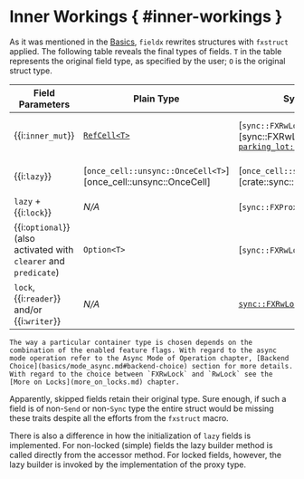 # Inner Workings { #inner-workings }

As it was mentioned in the [Basics](basics.md), `fieldx` rewrites structures with `fxstruct` applied. The
following table reveals the final types of fields. `T` in the table represents the original field type, as specified
by the user; `O` is the original struct type.

| Field Parameters | Plain Type | Sync Type | Async Type |
|------------------|---------------|-----------|-----------|
| {{i:`inner_mut`}} | [`RefCell<T>`](std::cell::RefCell) | [`sync::FXRwLock<T>`][sync::FXRwLock] or [`parking_lot::RwLock`](https://docs.rs/parking_lot/latest/parking_lot/type.RwLock.html) | [`async::FXRwLock<T>`][doc_async::FXRwLock], or [`tokio::sync::RwLock`](https://docs.rs/tokio/latest/tokio/sync/type.RwLock.html) or [`async_lock::RwLock`](https://docs.rs/async_lock/latest/async_lock/struct.RwLock.html) |
| {{i:`lazy`}} | [`once_cell::unsync::OnceCell<T>`][once_cell::unsync::OnceCell] | [`once_cell::sync::OnceCell<T>`][crate::sync::OnceCell] | [`tokio::sync::OnceCell<T>`][tokio::sync::OnceCell] or [`async_lock::OnceCell<T>`](https://docs.rs/async_lock/latest/async_lock/struct.OnceCell.html) |
| `lazy` + {{i:`lock`}} | _N/A_ | [`sync::FXProxy<O, T>`] | [`async::FXProxy<O,T>`][doc_async::FXProxy] |
| {{i:`optional`}} (also activated with `clearer` and `predicate`) | `Option<T>` | [`sync::FXRwLock<Option<T>>`] | [`async::FXRwLock<Option<T>>`][doc_async::FXRwLock] |
| `lock`, {{i:`reader`}} and/or {{i:`writer`}} | _N/A_ | [`sync::FXRwLock<T>`](`sync::FXRwLock`) | [`async::FXRwLock<T>`][doc_async::FXRwLock] |

```admonish info
The way a particular container type is chosen depends on the combination of the enabled feature flags. With regard to the async mode operation refer to the Async Mode of Operation chapter, [Backend Choice](basics/mode_async.md#backend-choice) section for more details. With regard to the choice between `FXRwLock` and `RwLock` see the [More on Locks](more_on_locks.md) chapter.
```

Apparently, skipped fields retain their original type. Sure enough, if such a field is of non-`Send` or non-`Sync`
type the entire struct would be missing these traits despite all the efforts from the `fxstruct` macro.

There is also a difference in how the initialization of `lazy` fields is implemented. For non-locked (simple) fields
the lazy builder method is called directly from the accessor method. For locked fields, however, the lazy
builder is invoked by the implementation of the proxy type.
